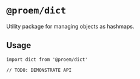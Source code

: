 # `@proem/dict`

Utility package for managing objects as hashmaps.

## Usage

```
import dict from '@proem/dict'

// TODO: DEMONSTRATE API
```
